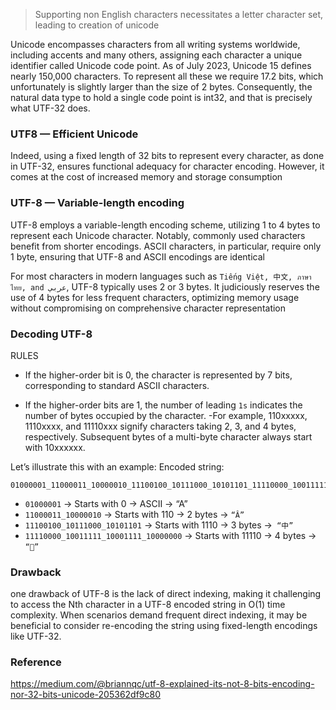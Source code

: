 > Supporting non English characters necessitates a letter character set, leading to creation of unicode

Unicode encompasses characters from all writing systems worldwide, including accents and many others, assigning each character a unique identifier called Unicode code point. As of July 2023, Unicode 15 defines nearly 150,000 characters. To represent all these we require 17.2 bits, which unfortunately is slightly larger than the size of 2 bytes. Consequently, the natural data type to hold a single code point is int32, and that is precisely what UTF-32 does.
### UTF8 — Efficient Unicode

Indeed, using a fixed length of 32 bits to represent every character, as done in UTF-32, ensures functional adequacy for character encoding. However, it comes at the cost of increased memory and storage consumption
### UTF-8 — Variable-length encoding

UTF-8 employs a variable-length encoding scheme, utilizing 1 to 4 bytes to represent each Unicode character. Notably, commonly used characters benefit from shorter encodings. ASCII characters, in particular, require only 1 byte, ensuring that UTF-8 and ASCII encodings are identical

For most characters in modern languages such as `Tiếng Việt, 中文, ภาษาไทย, and عربي`, UTF-8 typically uses 2 or 3 bytes. It judiciously reserves the use of 4 bytes for less frequent characters, optimizing memory usage without compromising on comprehensive character representation

### Decoding UTF-8

RULES
- If the higher-order bit is 0, the character is represented by 7 bits, corresponding to standard ASCII characters.

- If the higher-order bits are 1, the number of leading `1s` indicates the number of bytes occupied by the character.
	-For example, 110xxxxx, 1110xxxx, and 11110xxx signify characters taking 2, 3, and 4 bytes, respectively. Subsequent bytes of a multi-byte character always start with 10xxxxxx.

Let’s illustrate this with an example: Encoded string: 
```
01000001_11000011_10000010_11100100_10111000_10101101_11110000_10011111_10001111_10000000
```

- `01000001` → Starts with 0 → ASCII → “A”
- `11000011_10000010` → Starts with 110 → 2 bytes → `“Â”`
- `11100100_10111000_10101101` → Starts with 1110 → 3 bytes →` “中”`
- `11110000_10011111_10001111_10000000` → Starts with 11110 → 4 bytes → `“🏀”`
### Drawback

one drawback of UTF-8 is the lack of direct indexing, making it challenging to access the Nth character in a UTF-8 encoded string in O(1) time complexity. When scenarios demand frequent direct indexing, it may be beneficial to consider re-encoding the string using fixed-length encodings like UTF-32.

### Reference 

https://medium.com/@briannqc/utf-8-explained-its-not-8-bits-encoding-nor-32-bits-unicode-205362df9c80